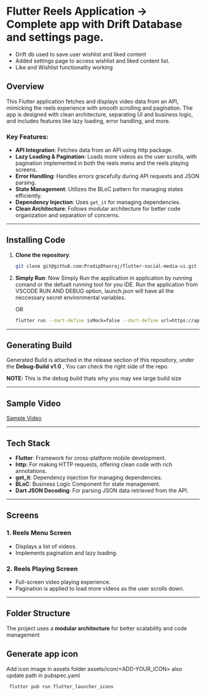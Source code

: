 # Flutter Reels Application -> Complete app with Drift Database and settings page. 
- Drift db used to save user wishlist and liked content
- Added settings page to access wishlist and liked content list.
- Like and Wishlist functionality working

## Overview
This Flutter application fetches and displays video data from an API, mimicking the reels experience with smooth scrolling and pagination. The app is designed with clean architecture, separating UI and business logic, and includes features like lazy loading, error handling, and more.

### Key Features:
- **API Integration**: Fetches data from an API using http package.
- **Lazy Loading & Pagination**: Loads more videos as the user scrolls, with pagination implemented in both the reels menu and the reels playing screens.
- **Error Handling**: Handles errors gracefully during API requests and JSON parsing.
- **State Management**: Utilizes the BLoC pattern for managing states efficiently.
- **Dependency Injection**: Uses `get_it` for managing dependencies.
- **Clean Architecture**: Follows modular architecture for better code organization and separation of concerns.

---

## Installing Code

1. **Clone the repository**:
   ```bash
   git clone git@github.com:PradipDhanraj/flutter-social-media-ui.git

1. **Simply Run**:
   Now Simply Run the application in application by running comand or the defualt running tool for you IDE.
   Run the application from VSCODE RUN AND DEBUG option, launch.json will have all the neccessary secret environmental variables.

   OR

   ```bash
   flutter run --dart-define isMock=false --dart-define url=https://api.ulearna.com
---

## Generating Build

Generated Build is attached in the release section of this repository, under the **Debug-Build** **v1.0** , You can check the right side of the repo.

**NOTE:** This is the debug build thats why you may see large build size

---

## Sample Video

 [Sample Video](https://streamable.com/4qfayr)

---

## Tech Stack

- **Flutter**: Framework for cross-platform mobile development.
- **http**: For making HTTP requests, offering clean code with rich annotations.
- **get_it**: Dependency injection for managing dependencies.
- **BLoC**: Business Logic Component for state management.
- **Dart JSON Decoding**: For parsing JSON data retrieved from the API.

---

## Screens

### 1. **Reels Menu Screen**
   - Displays a list of videos.
   - Implements pagination and lazy loading.

### 2. **Reels Playing Screen**
   - Full-screen video playing experience.
   - Pagination is applied to load more videos as the user scrolls down.

---

## Folder Structure

The project uses a **modular architecture** for better scalability and code management

## Generate app icon
   Add icon image in assets folder
      assets/icon/<ADD-YOUR_ICON>
   also update path in pubspec.yaml   
  ```bash
   flutter pub run flutter_launcher_icons  